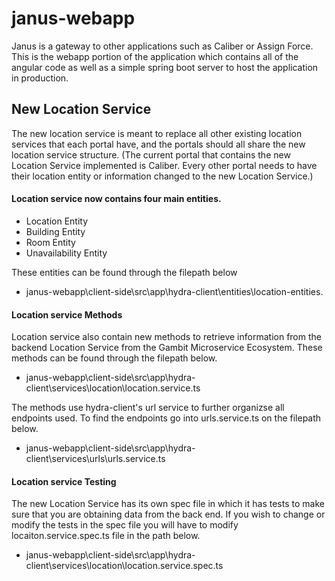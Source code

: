 # janus-webapp
Janus is a gateway to other applications such as Caliber or Assign Force. This is the webapp portion of the application which contains all of the angular code as well as a simple spring boot server to host the application in production.

## New Location Service
The new location service is meant to replace all other existing location services that each portal have, and the portals should all share the new location service structure.
(The current portal that contains the new Location Service implemented is Caliber. Every other portal needs to have their location entity or information changed to the new Location Service.)

#### Location service now contains four main entities.
- Location Entity
- Building Entity
- Room Entity
- Unavailability Entity

These entities can be found through the filepath below
- janus-webapp\client-side\src\app\hydra-client\entities\location-entities.

#### Location service Methods
Location service also contain new methods to retrieve information from the backend Location Service from the Gambit Microservice Ecosystem. These methods can be found through the filepath below.
- janus-webapp\client-side\src\app\hydra-client\services\location\location.service.ts

The methods use hydra-client's url service to further organizse all endpoints used. To find the endpoints go into urls.service.ts on the filepath below.
- janus-webapp\client-side\src\app\hydra-client\services\urls\urls.service.ts


#### Location service Testing
The new Location Service has its own spec file in which it has tests to make sure that you are obtaining data from the back end. If you wish to change or modify the tests in the spec file you will have to modify locaiton.service.spec.ts file in the path below.
- janus-webapp\client-side\src\app\hydra-client\services\location\location.service.spec.ts

